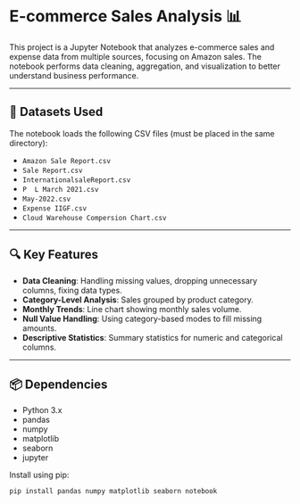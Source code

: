 # E-commerce Sales Analysis 📊

This project is a Jupyter Notebook that analyzes e-commerce sales and expense data from multiple sources, focusing on Amazon sales. The notebook performs data cleaning, aggregation, and visualization to better understand business performance.

---

## 📁 Datasets Used

The notebook loads the following CSV files (must be placed in the same directory):

- `Amazon Sale Report.csv`
- `Sale Report.csv`
- `InternationalsaleReport.csv`
- `P  L March 2021.csv`
- `May-2022.csv`
- `Expense IIGF.csv`
- `Cloud Warehouse Compersion Chart.csv`

---

## 🔍 Key Features

- **Data Cleaning**: Handling missing values, dropping unnecessary columns, fixing data types.
- **Category-Level Analysis**: Sales grouped by product category.
- **Monthly Trends**: Line chart showing monthly sales volume.
- **Null Value Handling**: Using category-based modes to fill missing amounts.
- **Descriptive Statistics**: Summary statistics for numeric and categorical columns.

---

## 📦 Dependencies

- Python 3.x
- pandas
- numpy
- matplotlib
- seaborn
- jupyter

Install using pip:

```bash
pip install pandas numpy matplotlib seaborn notebook
